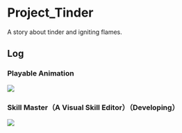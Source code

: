 # Project_Tinder
A story about tinder and igniting flames.

## Log

### Playable Animation

![](https://s2.loli.net/2024/09/15/4qp6J8umLngfjPG.gif)

### Skill Master（A Visual Skill Editor）（Developing）

![](https://s2.loli.net/2024/09/29/5R3j4Fz8qZ1bX2U.png)


